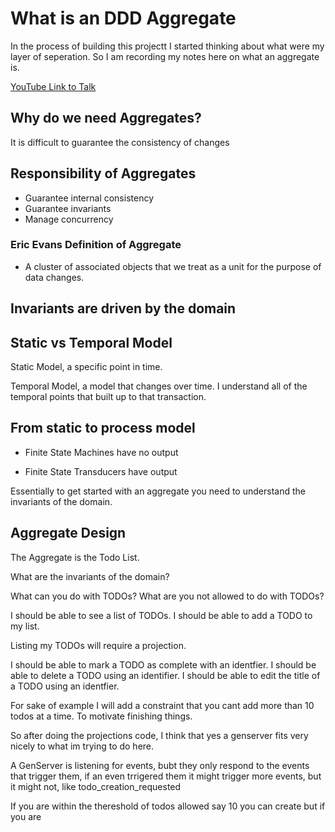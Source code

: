 # What is an DDD Aggregate 

In the process of building this projectt I started thinking about what were my layer of seperation. So I am recording my notes here on what an aggregate is. 


[YouTube Link to Talk](https://www.youtube.com/watch?v=7h3DqZmvF9A) 

## Why do we need Aggregates? 

It is difficult to guarantee the consistency of changes 

## Responsibility of Aggregates

- Guarantee internal consistency
- Guarantee invariants 
- Manage concurrency 


### Eric Evans Definition of Aggregate

- A cluster of associated objects that we treat as a unit for the purpose of data changes.

## Invariants are driven by the domain 


## Static vs Temporal Model 

Static Model, a specific point in time. 

Temporal Model, a model that changes over time. I understand all of the temporal points that built up to that transaction.

## From static to process  model 

- Finite State Machines have no output

- Finite State Transducers have output


Essentially to get started with an aggregate you need to understand the invariants of the domain.

## Aggregate Design

The Aggregate is the Todo List.

What are the invariants of the domain?

What can you do with TODOs? 
What are you not allowed to do with TODOs? 

I should be able to see a list of TODOs.
I should be able to add a TODO to my list.

Listing my TODOs will require a projection.



I should be able to mark a TODO as complete with an identfier.
I should be able to delete a TODO using an identifier.
I should be able to edit the title of a TODO using an identfier.

For sake of example I will add a constraint that you cant add more than 10 todos at a time. To motivate finishing things.


So after doing the projections code, I think that yes a genserver fits very nicely to what im trying to do here. 

A GenServer is listening for events, bubt they only respond to the events that trigger them, 
if an even trrigered them it might trigger more events, but it might not, like 
todo_creation_requested

If you are within the thereshold of todos allowed say 10 you can create 
but if you are




